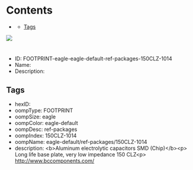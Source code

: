 



Contents
========

* [](#)
	* [Tags](#tags)
  
![][im]
# 

- ID: FOOTPRINT-eagle-eagle-default-ref-packages-150CLZ-1014
- Name: 
- Description: 

## Tags

- hexID: 
- oompType: FOOTPRINT
- oompSize: eagle
- oompColor: eagle-default
- oompDesc: ref-packages
- oompIndex: 150CLZ-1014
- oompName: eagle-default/ref-packages/150CLZ-1014
- description: &lt;b&gt;Aluminum electrolytic capacitors SMD (Chip)&lt;/b&gt;&lt;p&gt;&#xD;
Long life base plate, very low impedance 150 CLZ&lt;p&gt;&#xD;
http://www.bccomponents.com/



[im]: image.png
